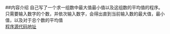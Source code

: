 ##内容介绍
自己写了一个求一组数中最大值最小值以及这组数的平均值的程序。  
只需要输入数字的个数，并依次输入数字，会得出直到当前输入数的最大值，最小值，以及对于总个数的平均值  
[程序源代码地址](https://github.com/lzx78966/computationalphysics_N2013301510050/blob/master/learn-python/exercise1/exercise1.py)
